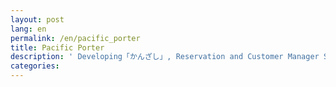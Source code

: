 ```yaml
---
layout: post
lang: en
permalink: /en/pacific_porter
title: Pacific Porter
description: ' Developing「かんざし」, Reservation and Customer Manager System for Beauty Salon. '
categories: 
---
```


